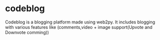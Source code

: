 # codeblog
Codeblog is a blogging platform made using web2py. It includes  blogging with various features like (comments,video + image support(Upvote and Downvote comming)) 
